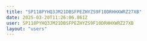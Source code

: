 ```yaml
---
title: "SP118PYHQ3JM21DBSFPEZHYZS9F10DRHHXWRZ27XB"
date: 2025-03-20T11:26:06.861Z
user: SP118PYHQ3JM21DBSFPEZHYZS9F10DRHHXWRZ27XB
layout: "users"
---
```

    